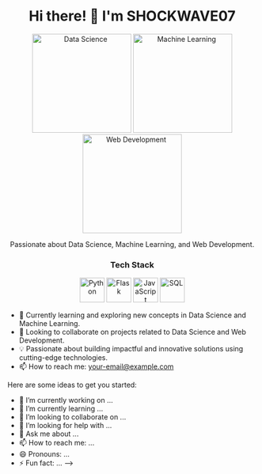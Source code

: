 <h1 align="center">Hi there! 👋 I'm SHOCKWAVE07</h1>



<p align="center">
  <img src="https://github.com/SHOCKWAVE07/SHOCKWAVE07/blob/main/assets/data-science.png" alt="Data Science" width="200" height="200">
  <img src="https://github.com/SHOCKWAVE07/SHOCKWAVE07/blob/main/assets/machine-learning.png" alt="Machine Learning" width="200" height="200">
  <img src="https://github.com/SHOCKWAVE07/SHOCKWAVE07/blob/main/assets/web-development.png" alt="Web Development" width="200" height="200">
</p>

<p align="center">Passionate about Data Science, Machine Learning, and Web Development.</p>

<h3 align="center">Tech Stack</h3>
<p align="center">
  <img src="https://github.com/SHOCKWAVE07/SHOCKWAVE07/blob/main/assets/python.png" alt="Python" width="50" height="50">
  <img src="https://github.com/SHOCKWAVE07/SHOCKWAVE07/blob/main/assets/flask.png" alt="Flask" width="50" height="50">
  <img src="https://github.com/SHOCKWAVE07/SHOCKWAVE07/blob/main/assets/javascript.png" alt="JavaScript" width="50" height="50">
  <img src="https://github.com/SHOCKWAVE07/SHOCKWAVE07/blob/main/assets/sql.png" alt="SQL" width="50" height="50">
</p>

- 🌱 Currently learning and exploring new concepts in Data Science and Machine Learning.
- 👯 Looking to collaborate on projects related to Data Science and Web Development.
- 💡 Passionate about building impactful and innovative solutions using cutting-edge technologies.
- 📫 How to reach me: [your-email@example.com](mailto:varunraskar22@gmail.com)

Here are some ideas to get you started:

- 🔭 I’m currently working on ...
- 🌱 I’m currently learning ...
- 👯 I’m looking to collaborate on ...
- 🤔 I’m looking for help with ...
- 💬 Ask me about ...
- 📫 How to reach me: ...
- 😄 Pronouns: ...
- ⚡ Fun fact: ...
-->

